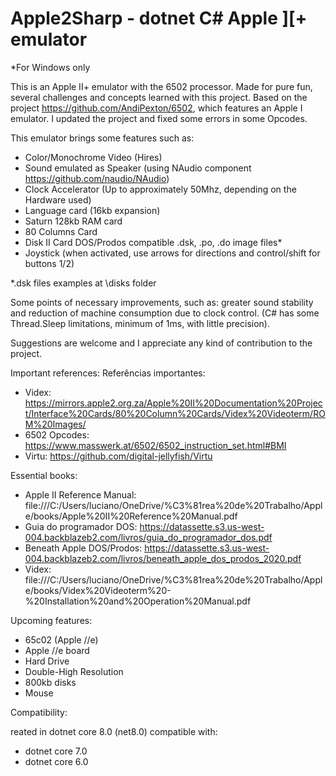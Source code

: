 # Apple2Sharp - dotnet C# Apple ][+ emulator

*For Windows only

This is an Apple II+ emulator with the 6502 processor. Made for pure fun, several challenges and concepts learned with this project. Based on the project https://github.com/AndiPexton/6502, which features an Apple I emulator. I updated the project and fixed some errors in some Opcodes.

This emulator brings some features such as:

- Color/Monochrome Video (Hires)
- Sound emulated as Speaker (using NAudio component https://github.com/naudio/NAudio)
- Clock Accelerator (Up to approximately 50Mhz, depending on the Hardware used)
- Language card (16kb expansion)
- Saturn 128kb RAM card
- 80 Columns Card
- Disk II Card DOS/Prodos compatible .dsk, .po, .do image files*
- Joystick (when activated, use arrows for directions and control/shift for buttons 1/2)


*.dsk files examples at \disks folder

Some points of necessary improvements, such as: greater sound stability and reduction of machine consumption due to clock control. (C# has some Thread.Sleep limitations, minimum of 1ms, with little precision).

Suggestions are welcome and I appreciate any kind of contribution to the project.

Important references:
Referências importantes:

- Videx: https://mirrors.apple2.org.za/Apple%20II%20Documentation%20Project/Interface%20Cards/80%20Column%20Cards/Videx%20Videoterm/ROM%20Images/
- 6502 Opcodes: https://www.masswerk.at/6502/6502_instruction_set.html#BMI
- Virtu: https://github.com/digital-jellyfish/Virtu


Essential books:

- Apple II Reference Manual: file:///C:/Users/luciano/OneDrive/%C3%81rea%20de%20Trabalho/Apple/books/Apple%20II%20Reference%20Manual.pdf
- Guia do programador DOS: https://datassette.s3.us-west-004.backblazeb2.com/livros/guia_do_programador_dos.pdf
- Beneath Apple DOS/Prodos: https://datassette.s3.us-west-004.backblazeb2.com/livros/beneath_apple_dos_prodos_2020.pdf
- Videx: file:///C:/Users/luciano/OneDrive/%C3%81rea%20de%20Trabalho/Apple/books/Videx%20Videoterm%20-%20Installation%20and%20Operation%20Manual.pdf

Upcoming features:

- 65c02 (Apple //e)
- Apple //e board
- Hard Drive
- Double-High Resolution
- 800kb disks
- Mouse


Compatibility:

reated in dotnet core 8.0 (net8.0) compatible with:
- dotnet core 7.0
- dotnet core 6.0